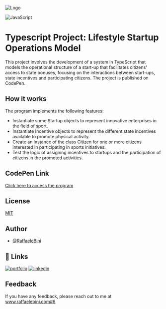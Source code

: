 ![Logo](https://www.raffaelebini.com/assets/img/LogoRBScuroPiccolo.png)

![JavaScript](https://img.shields.io/badge/javascript-yellow?logo=javascript)

# Typescript Project: Lifestyle Startup Operations Model
This project involves the development of a system in TypeScript that models the operational structure of a start-up that facilitates citizens' access to state bonuses, focusing on the interactions between start-ups, state incentives and participating citizens.
The project is published on CodePen.

## How it works
The program implements the following features:
- Instantiate some Startup objects to represent innovative enterprises in the field of sport.
- Instantiate Incentive objects to represent the different state incentives available to promote physical activity.
- Create an instance of the class Citizen for one or more citizens interested in participating in sports initiatives.
- Test the logic of assigning incentives to startups and the participation of citizens in the promoted activities.

## CodePen Link
[Click here to access the program](https://codepen.io/RaffaeleB/pen/yyBBOGj?editors=1112)

## License
[MIT](https://choosealicense.com/licenses/mit/)

## Author
- [@RaffaeleBini](https://www.github.com/RaffaeleBini)

## 🔗 Links
[![portfolio](https://img.shields.io/badge/my_homepage-000?style=for-the-badge&logo=ko-fi&logoColor=yellow)](https://www.raffaelebini.com/)
[![linkedin](https://img.shields.io/badge/linkedin-0A66C2?style=for-the-badge&logo=linkedin&logoColor=white)](https://https://www.linkedin.com/in/raffaelebini/)



## Feedback

If you have any feedback, please reach out to me at www.raffaelebini.com#6
